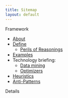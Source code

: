 ```yaml
---
title: Sitemap
layout: default
---
```


Framework

- [About](about)
- [Define](define)
    - [Perils of Reasonings](cognitivebias)
- [Examples](examples)
- Technology briefing:
    - [Data mining](dataminers)
    - [Optimizers](optimizers)
- [Heuristics](heuristics)
- [Anti-Patterns](patterns)

Details

